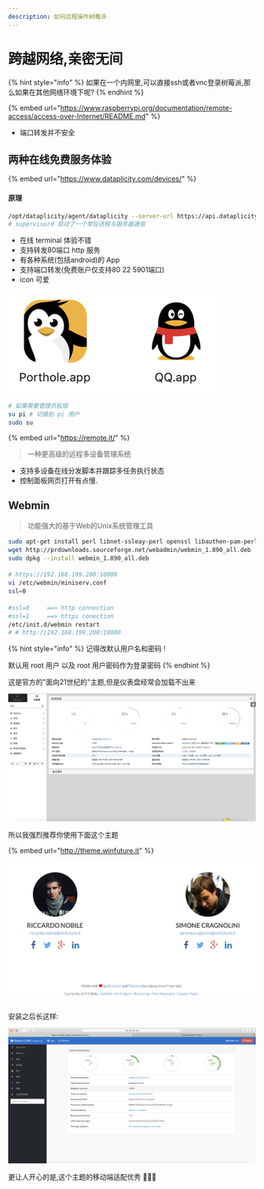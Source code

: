 ```yaml
---
description: 如何远程操作树莓派
---
```


# 跨越网络,亲密无间

{% hint style="info" %}
如果在一个内网里,可以直接ssh或者vnc登录树莓派,那么如果在其他网络环境下呢?
{% endhint %}

{% embed url="https://www.raspberrypi.org/documentation/remote-access/access-over-Internet/README.md" %}

* 端口转发并不安全

## 两种在线免费服务体验

{% embed url="https://www.dataplicity.com/devices/" %}

#### 原理

```bash
/opt/dataplicity/agent/dataplicity --server-url https://api.dataplicity.com/ run
# supervisord 启动了一个常驻进程与服务器通信
```

* 在线 terminal 体验不错
* 支持转发80端口 http 服务
* 有各种系统\(包括android\)的 App
* 支持端口转发\(免费账户仅支持80 22 5901端口\)
* icon 可爱

![&#x662F;&#x4E0D;&#x662F;&#x5DE6;&#x8FB9;&#x7684;&#x66F4;&#x6709;&#x6D3B;&#x529B;?](.gitbook/assets/1.png)

```bash
# 如果需要管理员权限
su pi # 切换到 pi 用户 
sudo su
```

{% embed url="https://remote.it/" %}

> 一种更高级的远程多设备管理系统

* 支持多设备在线分发脚本并跟踪多任务执行状态
* 控制面板网页打开有点慢.

## Webmin

> 功能强大的基于Web的Unix系统管理工具

```bash
sudo apt-get install perl libnet-ssleay-perl openssl libauthen-pam-perl libpam-runtime libio-pty-perl apt-show-versions
wget http://prdownloads.sourceforge.net/webadmin/webmin_1.890_all.deb
sudo dpkg --install webmin_1.890_all.deb

# https://192.168.199.200:10000
vi /etc/webmin/miniserv.conf
ssl=0

#ssl=0     ==> http connection
#ssl=1     ==> https conection
/etc/init.d/webmin restart
# # http://192.168.199.200:10000
```

{% hint style="info" %}
记得改默认用户名和密码 !

默认用 root 用户 以及 root 用户密码作为登录密码
{% endhint %}

这是官方的"面向21世纪的"主题,但是仪表盘经常会加载不出来

![](.gitbook/assets/webmin.png)

所以我强烈推荐你使用下面这个主题

{% embed url="http://theme.winfuture.it" %}

![&#x9879;&#x76EE;&#x4E3B;&#x9875;&#x7684;&#x4ECB;&#x7ECD;,&#x6709;&#x6CA1;&#x6709;&#x5F88;&#x751C;haha](.gitbook/assets/qq20190330-125703-2x.png)

安装之后长这样:

![](.gitbook/assets/qq20190330-125811-2x.png)

更让人开心的是,这个主题的移动端适配优秀 🙋🏼‍♀️

